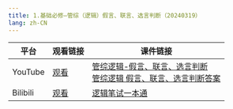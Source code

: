 ```yaml
---
title: 1.基础必修—管综（逻辑）假言、联言、选言判断（20240319）
lang: zh-CN
---
```



| 平台       | 观看链接                                                                                                                               | 课件链接                                                                                                                                                                                                                                         |
|----------|------------------------------------------------------------------------------------------------------------------------------------|----------------------------------------------------------------------------------------------------------------------------------------------------------------------------------------------------------------------------------------------|
| YouTube  | [观看](https://www.youtube.com/watch?v=Z5IyBB2wW6c&list=PLm0MFkgiW1Jifh_vbdTALFpNGQ5V1hoDO&index=1)                                  | [管综逻辑-假言、联言、选言判断](../../public/logic/%E9%80%BB%E8%BE%91-%E6%AD%A3%E5%BC%8F%E8%AF%BE/pdf/%E7%AE%A1%E7%BB%BC%E9%80%BB%E8%BE%91%20%E5%81%87%E8%A8%80%E3%80%81%E8%81%94%E8%A8%80%E3%80%81%E9%80%89%E8%A8%80%E5%88%A4%E6%96%AD%20-%20sc.pdf)<br/>[管综逻辑 假言、联言、选言判断答案](../../public/logic/%E9%80%BB%E8%BE%91-%E6%AD%A3%E5%BC%8F%E8%AF%BE/pdf/%E7%AE%A1%E7%BB%BC%E9%80%BB%E8%BE%91%20%E5%81%87%E8%A8%80%E3%80%81%E8%81%94%E8%A8%80%E3%80%81%E9%80%89%E8%A8%80%E5%88%A4%E6%96%AD%20-%20scda-%20%E5%89%AF%E6%9C%AC.pdf) |
| Bilibili | [观看](https://www.bilibili.com/video/BV1ujWCesEqW?spm_id_from=333.788.videopod.sections&vd_source=752f1f454ebffd32e5dbe02742c48dab) | [逻辑笔试一本通](../../public/logic/%E9%80%BB%E8%BE%91-%E5%9F%BA%E7%A1%80%E8%AF%BE/pdf/1.%E3%80%90%E7%AC%94%E8%AF%95%E4%B8%80%E6%9C%AC%E9%80%9A%E3%80%91%E7%AE%A1%E7%BB%BC-%E9%80%BB%E8%BE%91.pdf)                                                  |



